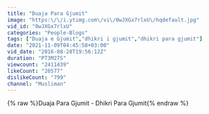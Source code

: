 ```yaml
---
title: "Duaja Para Gjumit"
image: "https:\/\/i.ytimg.com\/vi\/0wJXGx7rlxU\/hqdefault.jpg"
vid_id: "0wJXGx7rlxU"
categories: "People-Blogs"
tags: ["Duaja e Gjumit","dhikri i gjumit","dhikri para gjumit"]
date: "2021-11-09T04:45:58+03:00"
vid_date: "2016-08-28T19:56:12Z"
duration: "PT3M27S"
viewcount: "2411439"
likeCount: "20577"
dislikeCount: "799"
channel: "Musliman"
---
```

{% raw %}Duaja Para Gjumit - Dhikri Para Gjumit{% endraw %}
